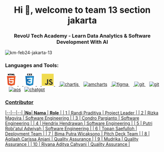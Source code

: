 <h1 align="center">Hi 👋, welcome to team 13 section jakarta</h1>
<h3 align="center">RevoU Tech Academy - Learn Data Analytics & Software Development With AI</h3>

<p align="left"> <img src="https://komarev.com/ghpvc/?username=km-feb24-jakarta-13&label=Profile%20views&color=0e75b6&style=flat" alt="km-feb24-jakarta-13" /> </p>

<h3 align="left">Languages and Tools:</h3>
<p align="left"> 

<a href="https://www.w3.org/html/" target="_blank" rel="noreferrer"> <img src="https://raw.githubusercontent.com/devicons/devicon/master/icons/html5/html5-original-wordmark.svg" alt="html5" width="40" height="40"/> </a>&nbsp;&nbsp;&nbsp;<a href="https://www.w3schools.com/css/" target="_blank" rel="noreferrer"> <img src="https://raw.githubusercontent.com/devicons/devicon/master/icons/css3/css3-original-wordmark.svg" alt="css3" width="40" height="40"/> </a>&nbsp;&nbsp;&nbsp;<a href="https://developer.mozilla.org/en-US/docs/Web/JavaScript" target="_blank" rel="noreferrer"> <img src="https://raw.githubusercontent.com/devicons/devicon/master/icons/javascript/javascript-original.svg" alt="javascript" width="40" height="40"/> </a>&nbsp;&nbsp;&nbsp;<a href="https://www.chartjs.org" target="_blank" rel="noreferrer"> <img src="https://www.chartjs.org/media/logo-title.svg" alt="chartjs" width="40" height="40"/> </a>&nbsp;&nbsp;&nbsp;<a href="https://www.amcharts.com/" target="_blank" rel="noreferrer"><img src="https://www.amcharts.com/wp-content/uploads/2017/10/amcharts_dark_opaque.png" alt="amcharts" width="40" height="40"/></a>&nbsp;&nbsp;&nbsp;<a href="https://www.figma.com/" target="_blank" rel="noreferrer"> <img src="https://www.vectorlogo.zone/logos/figma/figma-icon.svg" alt="figma" width="40" height="40"/> </a>&nbsp;&nbsp;&nbsp;<a href="https://git-scm.com/" target="_blank" rel="noreferrer"> <img src="https://www.vectorlogo.zone/logos/git-scm/git-scm-icon.svg" alt="git" width="40" height="40"/> </a>&nbsp;&nbsp;&nbsp;<a href="https://github.com/" target="_blank" rel="noreferrer"><img src="https://cdn-icons-png.flaticon.com/512/25/25231.png" alt="git" width="40" height="40"/> </a>&nbsp;&nbsp;&nbsp;<a href="https://michalsnik.github.io/aos/" target="_blank" rel="noreferrer"><img src="https://www.drupal.org/files/project-images/Drupal-AOSJS-Animate-On-Scroll-Javascript-Library.png" alt="aos" width="40" height="40"/></a>&nbsp;&nbsp;&nbsp;<a href="https://chatgpt.com/g/g-gtvcsctus-create-a-logo-gpt" target="_blank" rel="noreferrer"><img src="https://static.vecteezy.com/system/resources/previews/021/059/827/non_2x/chatgpt-logo-chat-gpt-icon-on-white-background-free-vector.jpg" alt="chatgpt" width="40" height="40"/>


</p>


### Contributor
|--|--|--|
|**No**| **Nama** | **Role** |
| 1 | Randi Praditiya | Project Leader |
| 2 | Rizka Magvira | Software Engineering |
| 3 | Condro Pargianto | Software Engineering |
| 4 | Hendrix Hendrawan | Software Engineering |
| 5 | Putri Robi'atul Adwiyah | Software Engineering |
| 6 | Topan Saefulloh | Deployment Team |
| 7 | Bima Putra Wicaksono | Pitch Deck Team |
| 8 | Aqilaah Carissa Anjani | Quality Assurance |
| 9 | Mudrika | Quality Assurance |
| 10 | Riyana Aditya Cahyani | Quality Assurance |
